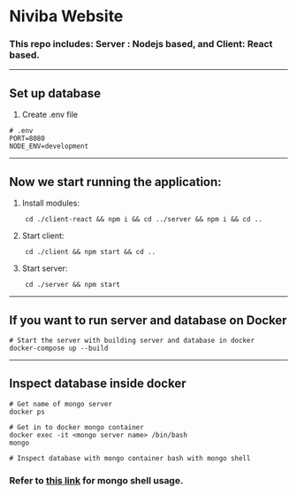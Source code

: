 # Niviba Website

### This repo includes: Server : Nodejs based, and Client: React based.
-----------------

## Set up database

1. Create .env file
```
# .env
PORT=8080
NODE_ENV=development
```
------------------

## Now we start running the application:

1. Install modules:
```
    cd ./client-react && npm i && cd ../server && npm i && cd ..
```

2. Start client:
```
    cd ./client && npm start && cd ..
```

3. Start server:
```
    cd ./server && npm start
```
-------------------

## If you want to run server and database on Docker
```
# Start the server with building server and database in docker
docker-compose up --build
```

------------------
## Inspect database inside docker

```
# Get name of mongo server
docker ps

# Get in to docker mongo container
docker exec -it <mongo server name> /bin/bash
mongo

# Inspect database with mongo container bash with mongo shell
```
### Refer to [this link](https://docs.mongodb.com/manual/mongo/) for mongo shell usage.


